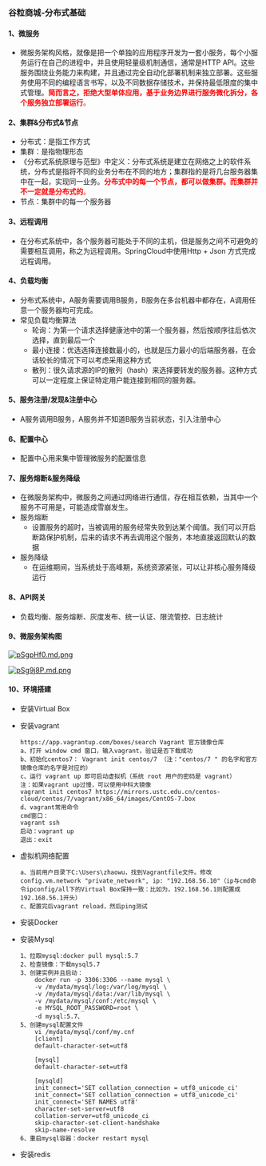 ### 谷粒商城-分布式基础



#### 1、微服务

* 微服务架构风格，就像是把一个单独的应用程序开发为一套小服务，每个小服务运行在自己的进程中，并且使用轻量级机制通信，通常是HTTP API。这些服务围绕业务能力来构建，并且通过完全自动化部署机制来独立部署。这些服务使用不同的编程语言书写，以及不同数据存储技术，并保持最低限度的集中式管理。<font color='red'>**简而言之，拒绝大型单体应用，基于业务边界进行服务微化拆分，各个服务独立部署运行**。</font>

#### 2、集群&分布式&节点

* 分布式：是指工作方式
* 集群：是指物理形态
* 《分布式系统原理与范型》中定义：分布式系统是建立在网络之上的软件系统，分布式是指将不同的业务分布在不同的地方；集群指的是将几台服务器集中在一起，实现同一业务。<font color='red'>**分布式中的每一个节点，都可以做集群。而集群并不一定就是分布式的**。</font>
* 节点：集群中的每一个服务器

#### 3、远程调用

* 在分布式系统中，各个服务器可能处于不同的主机，但是服务之间不可避免的需要相互调用，称之为远程调用。SpringCloud中使用Http + Json 方式完成远程调用。

#### 4、负载均衡

* 分布式系统中，A服务需要调用B服务，B服务在多台机器中都存在，A调用任意一个服务器均可完成。
* 常见负载均衡算法
  * 轮询：为第一个请求选择健康池中的第一个服务器，然后按顺序往后依次选择，直到最后一个
  * 最小连接：优选选择连接数最小的，也就是压力最小的后端服务器，在会话较长的情况下可以考虑采用这种方式
  * 散列：很久请求源的IP的散列（hash）来选择要转发的服务器。这种方式可以一定程度上保证特定用户能连接到相同的服务器。

#### 5、服务注册/发现&注册中心

* A服务调用B服务，A服务并不知道B服务当前状态，引入注册中心

#### 6、配置中心

* 配置中心用来集中管理微服务的配置信息

#### 7、服务熔断&服务降级

* 在微服务架构中，微服务之间通过网络进行通信，存在相互依赖，当其中一个服务不可用是，可能造成雪崩发生。
* 服务熔断
  * 设置服务的超时，当被调用的服务经常失败到达某个阈值。我们可以开启断路保护机制，后来的请求不再去调用这个服务，本地直接返回默认的数据
* 服务降级
  * 在运维期间，当系统处于高峰期，系统资源紧张，可以让非核心服务降级运行

#### 8、API网关

* 负载均衡、服务熔断、灰度发布、统一认证、限流管控、日志统计

#### 9、微服务架构图

[![pSgpHf0.md.png](https://s1.ax1x.com/2023/02/06/pSgpHf0.md.png)](https://imgse.com/i/pSgpHf0)

  [![pSg9j8P.md.png](https://s1.ax1x.com/2023/02/06/pSg9j8P.md.png)](https://imgse.com/i/pSg9j8P)

  

#### 10、环境搭建

* 安装Virtual Box

* 安装vagrant

  ```
  https://app.vagrantup.com/boxes/search Vagrant 官方镜像仓库
  a、打开 window cmd 窗口，输入vagrant，验证是否下载成功
  b、初始化centos7： Vagrant init centos/7 （注："centos/7 " 的名字和官方镜像仓库的名字是对应的）
  c、运行 vagrant up 即可启动虚拟机（系统 root 用户的密码是 vagrant）
  注：如果vagrant up过慢，可以使用中科大镜像
  vagrant init centos7 https://mirrors.ustc.edu.cn/centos-cloud/centos/7/vagrant/x86_64/images/CentOS-7.box
  d、vagrant常用命令  
  cmd窗口：
  vagrant ssh
  启动：vagrant up
  退出：exit
  ```
  
* 虚拟机网络配置

  ```
  a、当前用户目录下C:\Users\zhaowu，找到Vagrantfile文件。修改config.vm.network "private_network", ip: "192.168.56.10"（ip与cmd命令ipconfig/all下的Virtual Box保持一致：比如为，192.168.56.1则配置成192.168.56.1开头）
  c、配置完后vagrant reload，然后ping测试
  ```
  
* 安装Docker  

* 安装Mysql

  ```
  1、拉取mysql:docker pull mysql:5.7
  2、检查镜像：下载mysql5.7
  3、创建实例并且启动：
      docker run -p 3306:3306 --name mysql \
      -v /mydata/mysql/log:/var/log/mysql \
      -v /mydata/mysql/data:/var/lib/mysql \
      -v /mydata/mysql/conf:/etc/mysql \
      -e MYSQL_ROOT_PASSWORD=root \
      -d mysql:5.7、
  5、创建mysql配置文件
      vi /mydata/mysql/conf/my.cnf
      [client]
      default-character-set=utf8
  
      [mysql]
      default-character-set=utf8
  
      [mysqld]
      init_connect='SET collation_connection = utf8_unicode_ci'
      init_connect='SET collation_connection = utf8_unicode_ci'
      init_connect='SET NAMES utf8'
      character-set-server=utf8
      collation-server=utf8_unicode_ci
      skip-character-set-client-handshake
      skip-name-resolve
  6、重启mysql容器：docker restart mysql
  ```

* 安装redis
